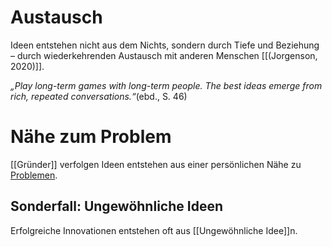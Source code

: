 # Austausch

Ideen entstehen nicht aus dem Nichts, sondern durch Tiefe und Beziehung – durch wiederkehrenden Austausch mit anderen Menschen [[(Jorgenson, 2020)]].

_„Play long-term games with long-term people. The best ideas emerge from rich, repeated conversations.“_(ebd., S. 46)

# Nähe zum Problem

[[Gründer]] verfolgen Ideen entstehen aus einer persönlichen Nähe zu [Problemen](Problem.md).

## Sonderfall: Ungewöhnliche Ideen

Erfolgreiche Innovationen entstehen oft aus [[Ungewöhnliche Idee]]n.
